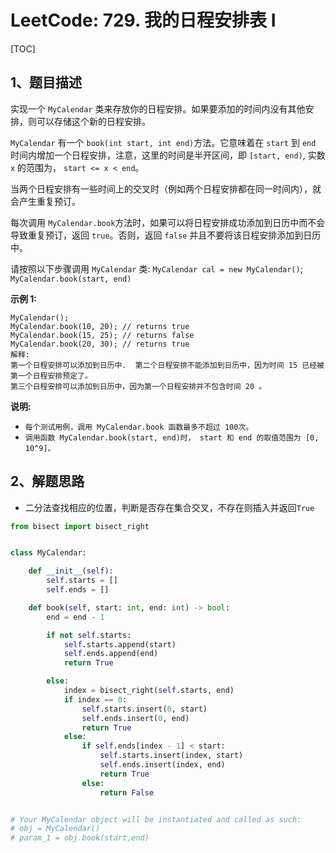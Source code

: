 # LeetCode: 729. 我的日程安排表 I

[TOC]

## 1、题目描述

实现一个 `MyCalendar` 类来存放你的日程安排。如果要添加的时间内没有其他安排，则可以存储这个新的日程安排。

`MyCalendar` 有一个 `book(int start, int end)`方法。它意味着在 `start` 到 `end` 时间内增加一个日程安排，注意，这里的时间是半开区间，即 `[start, end)`, 实数 `x` 的范围为，  `start <= x < end`。

当两个日程安排有一些时间上的交叉时（例如两个日程安排都在同一时间内），就会产生重复预订。

每次调用 `MyCalendar.book`方法时，如果可以将日程安排成功添加到日历中而不会导致重复预订，返回 `true`。否则，返回 `false` 并且不要将该日程安排添加到日历中。

请按照以下步骤调用 `MyCalendar` 类: `MyCalendar cal = new MyCalendar()`; `MyCalendar.book(start, end)`

**示例 1:**

```
MyCalendar();
MyCalendar.book(10, 20); // returns true
MyCalendar.book(15, 25); // returns false
MyCalendar.book(20, 30); // returns true
解释: 
第一个日程安排可以添加到日历中.  第二个日程安排不能添加到日历中，因为时间 15 已经被第一个日程安排预定了。
第三个日程安排可以添加到日历中，因为第一个日程安排并不包含时间 20 。
```

**说明:**

-   `每个测试用例，调用 MyCalendar.book 函数最多不超过 100次。`
-   `调用函数 MyCalendar.book(start, end)时， start 和 end 的取值范围为 [0, 10^9]。`



## 2、解题思路

-   二分法查找相应的位置，判断是否存在集合交叉，不存在则插入并返回`True`

```python
from bisect import bisect_right


class MyCalendar:

    def __init__(self):
        self.starts = []
        self.ends = []

    def book(self, start: int, end: int) -> bool:
        end = end - 1

        if not self.starts:
            self.starts.append(start)
            self.ends.append(end)
            return True

        else:
            index = bisect_right(self.starts, end)
            if index == 0:
                self.starts.insert(0, start)
                self.ends.insert(0, end)
                return True
            else:
                if self.ends[index - 1] < start:
                    self.starts.insert(index, start)
                    self.ends.insert(index, end)
                    return True
                else:
                    return False


# Your MyCalendar object will be instantiated and called as such:
# obj = MyCalendar()
# param_1 = obj.book(start,end)

```

